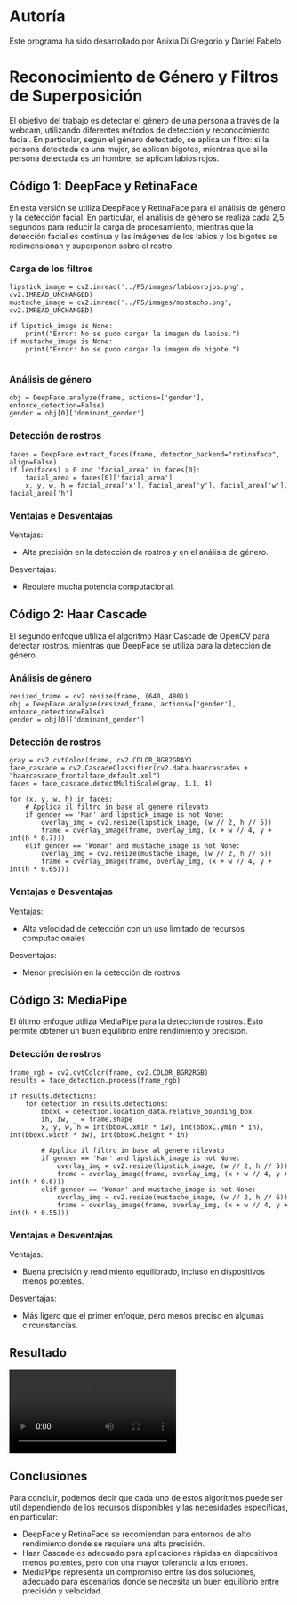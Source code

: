 # Autoría
Este programa ha sido desarrollado por Anixia Di Gregorio y Daniel Fabelo 

# Reconocimiento de Género y Filtros de Superposición

El objetivo del trabajo es detectar el género de una persona a través de la webcam, utilizando diferentes métodos de detección y reconocimiento facial. En particular, según el género detectado, se aplica un filtro: si la persona detectada es una mujer, se aplican bigotes, mientras que si la persona detectada es un hombre, se aplican labios rojos.

## Código 1: DeepFace y RetinaFace

En esta versión se utiliza DeepFace y RetinaFace para el análisis de género y la detección facial. En particular, el análisis de género se realiza cada 2,5 segundos para reducir la carga de procesamiento, mientras que la detección facial es continua y las imágenes de los labios y los bigotes se redimensionan y superponen sobre el rostro.

### Carga de los filtros
```
lipstick_image = cv2.imread('../P5/images/labiosrojos.png', cv2.IMREAD_UNCHANGED)
mustache_image = cv2.imread('../P5/images/mostacho.png', cv2.IMREAD_UNCHANGED)

if lipstick_image is None:
    print("Error: No se pudo cargar la imagen de labios.")
if mustache_image is None:
    print("Error: No se pudo cargar la imagen de bigote.") 
    
```

### Análisis de género
```
obj = DeepFace.analyze(frame, actions=['gender'], enforce_detection=False)
gender = obj[0]['dominant_gender']
```

### Detección de rostros
```
faces = DeepFace.extract_faces(frame, detector_backend="retinaface", align=False)
if len(faces) > 0 and 'facial_area' in faces[0]:
    facial_area = faces[0]['facial_area']
    x, y, w, h = facial_area['x'], facial_area['y'], facial_area['w'], facial_area['h']
```

### Ventajas e Desventajas
Ventajas: 
* Alta precisión en la detección de rostros y en el análisis de género.

Desventajas: 
* Requiere mucha potencia computacional.

## Código 2: Haar Cascade

El segundo enfoque utiliza el algoritmo Haar Cascade de OpenCV para detectar rostros, mientras que DeepFace se utiliza para la detección de género.

### Análisis de género
```
resized_frame = cv2.resize(frame, (640, 480))
obj = DeepFace.analyze(resized_frame, actions=['gender'], enforce_detection=False)
gender = obj[0]['dominant_gender']
```

### Detección de rostros
```
gray = cv2.cvtColor(frame, cv2.COLOR_BGR2GRAY)
face_cascade = cv2.CascadeClassifier(cv2.data.haarcascades + "haarcascade_frontalface_default.xml")
faces = face_cascade.detectMultiScale(gray, 1.1, 4)

for (x, y, w, h) in faces:
    # Applica il filtro in base al genere rilevato
    if gender == 'Man' and lipstick_image is not None:
        overlay_img = cv2.resize(lipstick_image, (w // 2, h // 5))
        frame = overlay_image(frame, overlay_img, (x + w // 4, y + int(h * 0.7)))
    elif gender == 'Woman' and mustache_image is not None:
        overlay_img = cv2.resize(mustache_image, (w // 2, h // 6))
        frame = overlay_image(frame, overlay_img, (x + w // 4, y + int(h * 0.65)))
```
### Ventajas e Desventajas
Ventajas: 
* Alta velocidad de detección con un uso limitado de recursos computacionales

Desventajas: 
* Menor precisión en la detección de rostros

## Código 3: MediaPipe

El último enfoque utiliza MediaPipe para la detección de rostros. Esto permite obtener un buen equilibrio entre rendimiento y precisión.

### Detección de rostros
```
frame_rgb = cv2.cvtColor(frame, cv2.COLOR_BGR2RGB)
results = face_detection.process(frame_rgb)

if results.detections:
    for detection in results.detections:
        bboxC = detection.location_data.relative_bounding_box
        ih, iw, _ = frame.shape
        x, y, w, h = int(bboxC.xmin * iw), int(bboxC.ymin * ih), int(bboxC.width * iw), int(bboxC.height * ih)

        # Applica il filtro in base al genere rilevato
        if gender == 'Man' and lipstick_image is not None:
            overlay_img = cv2.resize(lipstick_image, (w // 2, h // 5))
            frame = overlay_image(frame, overlay_img, (x + w // 4, y + int(h * 0.6)))
        elif gender == 'Woman' and mustache_image is not None:
            overlay_img = cv2.resize(mustache_image, (w // 2, h // 6))
            frame = overlay_image(frame, overlay_img, (x + w // 4, y + int(h * 0.55)))
```

### Ventajas e Desventajas
Ventajas: 
* Buena precisión y rendimiento equilibrado, incluso en dispositivos menos potentes.

Desventajas: 
* Más ligero que el primer enfoque, pero menos preciso en algunas circunstancias.

## Resultado
<video controls src="images/resultado_gif.mp4" title="Title"></video>

## Conclusiones

Para concluir, podemos decir que cada uno de estos algoritmos puede ser útil dependiendo de los recursos disponibles y las necesidades específicas, en particular: 
* DeepFace y RetinaFace se recomiendan para entornos de alto rendimiento donde se requiere una alta precisión. 
* Haar Cascade es adecuado para aplicaciones rápidas en dispositivos menos potentes, pero con una mayor tolerancia a los errores. 
* MediaPipe representa un compromiso entre las dos soluciones, adecuado para escenarios donde se necesita un buen equilibrio entre precisión y velocidad.

